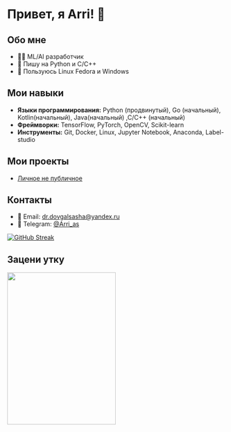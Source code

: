 # Привет, я Arri! 👋

## Обо мне
- 🧑‍💻 ML/AI разработчик
- 🐍 Пишу на Python и C/C++
- 🐧 Пользуюсь Linux Fedora и Windows 

## Мои навыки
- **Языки программирования:** Python (продвинутый), Go (начальный), Kotlin(начальный), Java(начальный) ,C/C++ (начальный)
- **Фреймворки:** TensorFlow, PyTorch, OpenCV, Scikit-learn
- **Инструменты:** Git, Docker, Linux, Jupyter Notebook, Anaconda, Label-studio

## Мои проекты
- [Личное не публичное]()

## Контакты
- 📧 Email: dr.dovgalsasha@yandex.ru
- 💬 Telegram: [@Arri_as](https://t.me/Arri_as)


[![GitHub Streak](https://streak-stats.demolab.com?user=Arri-py&theme=dark)](https://git.io/streak-stats)

## Зацени утку

<img src="https://i.giphy.com/media/v1.Y2lkPTc5MGI3NjExaWM2b3I2dnZwNXhlbDYzbTBzdGh0ZG1sODB4emNnbmJ4bmNsZjFtMiZlcD12MV9pbnRlcm5hbF9naWZfYnlfaWQmY3Q9Zw/3jP7YXH812oQ6IBemQ/giphy.gif" width="250" height="350" />


